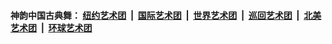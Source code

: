 #### 神韵中国古典舞：&nbsp;[纽约艺术团](nf4778.md?t=05280758?t=05280732?t=05280636) &nbsp;|&nbsp; [国际艺术团](nf4780.md?t=05280758?t=05280732?t=05280636) &nbsp;|&nbsp; [世界艺术团](nf5951.md?t=05280758?t=05280732?t=05280636) &nbsp;|&nbsp; [巡回艺术团](nf4779.md?t=05280758?t=05280732?t=05280636) &nbsp;|&nbsp; [北美艺术团](nf1148019.md?t=05280758?t=05280732?t=05280636) &nbsp;|&nbsp; [环球艺术团](nf1299941.md?t=05280758?t=05280732?t=05280636)  
